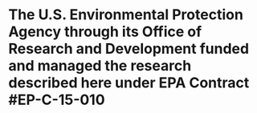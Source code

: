 # The U.S. Environmental Protection Agency through its Office of Research and Development funded and managed the research described here under EPA Contract #EP-C-15-010
